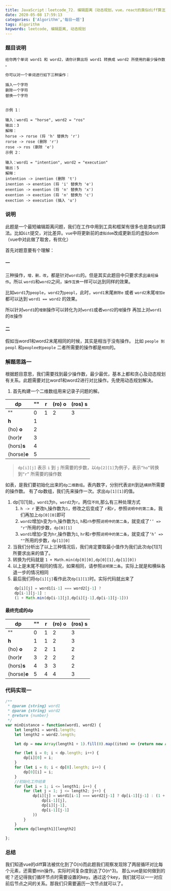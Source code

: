 ```yaml
---
title: JavaScript：leetcode_72. 编辑距离（动态规划，vue，react的类似diff算法）
date: 2020-05-08 17:59:13
categories: ['Algorithm','每日一题']
tags: Algorithm
keywords: leetcode, 编辑距离, 动态规划
---
```


### 题目说明
```
给你两个单词 word1 和 word2，请你计算出将 word1 转换成 word2 所使用的最少操作数 。

你可以对一个单词进行如下三种操作：

插入一个字符
删除一个字符
替换一个字符
 

示例 1：

输入：word1 = "horse", word2 = "ros"
输出：3
解释：
horse -> rorse (将 'h' 替换为 'r')
rorse -> rose (删除 'r')
rose -> ros (删除 'e')
示例 2：

输入：word1 = "intention", word2 = "execution"
输出：5
解释：
intention -> inention (删除 't')
inention -> enention (将 'i' 替换为 'e')
enention -> exention (将 'n' 替换为 'x')
exention -> exection (将 'n' 替换为 'c')
exection -> execution (插入 'u')
```
<!-- more -->

### 说明
此题是一个最短编辑距离问题，我们在工作中用到工具和框架有很多也是类似的算法。比如`Git`提交，对比差异。`vue`中将更新前的`虚拟dom`改成更新后的虚拟dom（vue中对此做了取舍，有优化）

首先对题意要有个理解：
#### 一
三种操作，`增，删，改`，都是针对`word1`的。但是其实此题目中只要求求出`最短操作`。所以
`word1`和`word2`之间，`操作互换`一样可以达到同样的效果。

比如`word1`为`people`，`word2`为`peopl`，此时，`word1`末尾`删除e` 或者 `word2`末尾`增加e`都可以达到 `word1 == word2` 的效果。 

所以针对`word1`的`增删`操作可以转化为对`word1`或者`word2`的`增`操作
再加上对`word1`的`改`操作
#### 二
假如当word1和word2末尾相同的时候，其实是相当于没有操作。 比如 `people 到peopl` 和`peoplee到people` 二者所需要的操作都是`相同`的。
### 解题思路一
根据题目意思，我们需要找到最少操作数，最少最优，基本上都和贪心及动态规划有关系。此题需要对比word1和word2进行对比操作。先使用动态规划解决。
1. 首先构建一个二维数组用来记录子问题的解。
	
dp     | ""  | **r**  | (ro) **o**  | (ros) **s** 
-------- | -----| -----| -----| -----
""  | 0 | 1 | 2 | 3
**h** | 1
(ho) **o** | 2
(hor)**r**  | 3
 (hors)**s** | 4
(horse)**e**  | 5

> `dp[i][j]` 表示 `i` 到 `j` 所需要的步数，以`dp[2][1]`为例子，表示`“ho”`转换到`“r”` 所需要的操作数

如表，是我们要初始化出来的`dp二维数组`。表内数字，分别代表`竖列`到达`横排`所需要的操作数。
有了dp数组，我们先来操作一次。求出`dp[1][1]`的值。
1. dp[1][1]处，`word1`为`h`，`word2`为`r`。两位`不同`,那么有三种处理方式
	1. `h -> r` 更改`h`,操作数为`1`，修改之后变成了 `r`和`r`，参照`说明中的第二条`，我们再加上`dp[0][0]`即可
	2. `word2`增加`h`变为`rh`,操作数为`1`, `h`和`rh`参照`说明中的第二条`，就变成了`‘’ => "r"`所用的步数，`dp[0][1]`
	3.  `word1`增加`r`变为`hr`,操作数为`1`, `hr`和`r`参照`说明中的第二条`，就变成了`‘h’ => ""`所用的步数，`dp[1][0]`
2. 当我们分析出了以上三种情况后，我们肯定要取最小值作为我们此次dp[1][1]所要求出来的值了。
3. 转换为代码就是 `1 + Math.min(dp[0][0],dp[0][1],dp[1][0])` 
4. 以上是末尾不相同的情况，如果相同，请参照`说明第二条`。实际上就是和横纵各退一步的情况相同
5. 最后我们将`dp[i][j]`看作此次`dp[1][1]`时。实际代码就出来了
```javascript
	dp[i][j] = word1[i-1] === word2[j-1] ? 
	dp[i-1][j-1] : 
	(1 + Math.min(dp[i-1][j],dp[i][j-1],dp[i-1][j-1]))
```

#### 最终完成的dp
dp     | ""  | **r**  | (ro) **o**  | (ros) **s** 
-------- | -----| -----| -----| -----
""  | 0 | 1 | 2 | 3
**h** | 1 | 1 | 2 | 3
(ho) **o** | 2 | 2 | 1 | 2
(hor)**r**  | 3 | 2 | 2 | 2
 (hors)**s** | 4 | 3 | 3 | 2
(horse)**e**  | 5 | 4 | 4 | 3
### 代码实现一
```javascript
/**
 * @param {string} word1
 * @param {string} word2
 * @return {number}
 */
var minDistance = function(word1, word2) {
    let length1 = word1.length;
    let length2 = word2.length;

    let dp = new Array(length1 + 1).fill(0).map((item) => {return new Array(length2 + 1).fill(0)});

    for (let i = 0; i < dp.length; i++) {
        dp[i][0] = i;
    }
    for (let i = 0; i < dp[0].length; i++) {
        dp[0][i] = i;
    }
    //初始化工作结束
    for (let i = 1; i <= length1; i++) {
        for (let j = 1; j <= length2; j++) {
            dp[i][j] = word1[i-1] === word2[j-1] ? dp[i-1][j-1] : (1 + Math.min(
                dp[i-1][j], 
                dp[i][j-1],
                dp[i-1][j-1]
            ))
        }
    }
    return dp[length1][length2]

};
```

### 总结
我们知道vue的diff算法被优化到了O(n)而此题我们观察发现除了两层循环对比每个元素，还需要min操作。实际时间复杂度到达了O(n^3)。 那么vue是如何做到的呢？还记得我们循环节点时需要设置的key。通过这个key，我们就可以一一对应前后节点之间的关系。那我们只需要遍历一次节点就可以了。